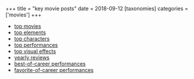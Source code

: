 +++
title = "key movie posts"
date = 2018-09-12
[taxonomies]
categories = ['movies']
+++

- [top movies]
- [top elements]
- [top characters]
- [top performances]
- [top visual effects]
- [yearly reviews]
- [best-of-career performances]
- [favorite-of-career performances]

[top movies]: http://tshepang.net/top-movies
[top elements]: http://tshepang.net/top-movie-elements
[top characters]: http://tshepang.net/top-movie-characters
[top performances]: http://tshepang.net/top-movie-performances
[top visual effects]: http://tshepang.net/top-visual-effects
[yearly reviews]: http://tshepang.net/tags/year-movie-review
[best-of-career performances]: http://tshepang.net/best-of-career-performances
[favorite-of-career performances]: http://tshepang.net/favorite-of-career-performances
